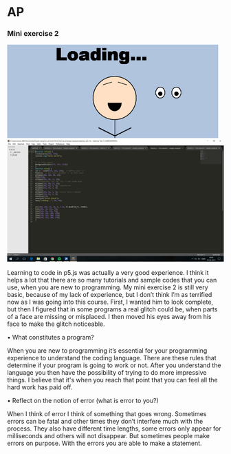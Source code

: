 # AP

### Mini exercise 2


![alt tag](https://github.com/MarieSandal/AP/blob/gh-pages/Mini_Exercise_2/2017-02-19%20(1).png)
![alt tag](https://github.com/MarieSandal/AP/blob/gh-pages/Mini_Exercise_2/2017-02-19.png)

Learning to code in p5.js was actually a very good experience. I think it helps a lot that there are so many tutorials and sample codes that you can use, when you are new to programming. My mini exercise 2 is still very basic, because of my lack of experience, but I don’t think I’m as terrified now as I was going into this course. First, I wanted him to look complete, but then I figured that in some programs a real glitch could be, when parts of a face are missing or misplaced. I then moved his eyes away from his face to make the glitch noticeable. 

•	What constitutes a program? 

When you are new to programming it’s essential for your programming experience to understand the coding language. There are these rules that determine if your program is going to work or not. After you understand the language you then have the possibility of trying to do more impressive things. I believe that it's when you reach that point that you can feel all the hard work has paid off.

•	Reflect on the notion of error (what is error to you?)

When I think of error I think of something that goes wrong. Sometimes errors can be fatal and other times they don’t interfere much with the process. They also have different time lengths, some errors only appear for milliseconds and others will not disappear. But sometimes people make errors on purpose. With the errors you are able to make a statement.
